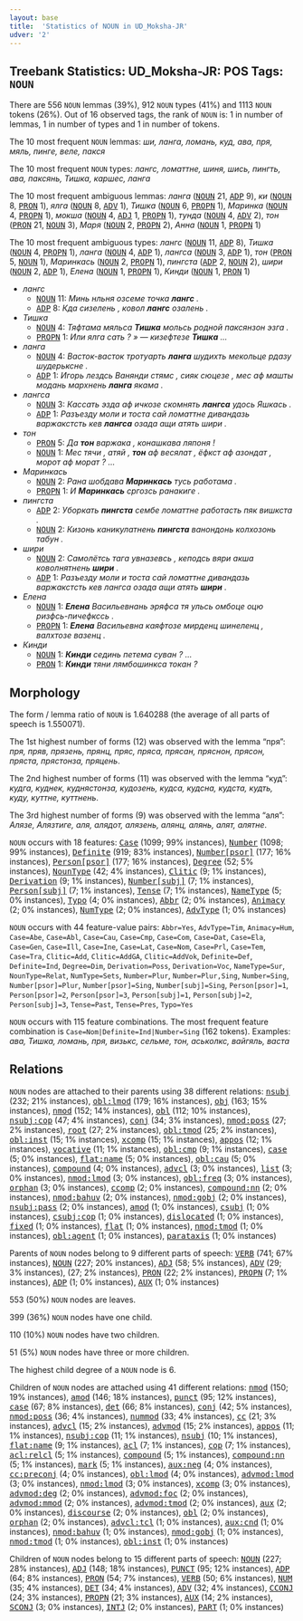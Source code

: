 ```yaml
---
layout: base
title:  'Statistics of NOUN in UD_Moksha-JR'
udver: '2'
---
```


## Treebank Statistics: UD_Moksha-JR: POS Tags: `NOUN`

There are 556 `NOUN` lemmas (39%), 912 `NOUN` types (41%) and 1113 `NOUN` tokens (26%).
Out of 16 observed tags, the rank of `NOUN` is: 1 in number of lemmas, 1 in number of types and 1 in number of tokens.

The 10 most frequent `NOUN` lemmas: <em>ши, ланга, ломань, куд, ава, пря, мяль, пинге, веле, пакся</em>

The 10 most frequent `NOUN` types:  <em>лангс, ломаттне, шиня, шись, пингть, ава, паксянь, Тишка, каршес, ланга</em>

The 10 most frequent ambiguous lemmas: <em>ланга</em> (<tt><a href="mdf_jr-pos-NOUN.html">NOUN</a></tt> 21, <tt><a href="mdf_jr-pos-ADP.html">ADP</a></tt> 9), <em>ки</em> (<tt><a href="mdf_jr-pos-NOUN.html">NOUN</a></tt> 8, <tt><a href="mdf_jr-pos-PRON.html">PRON</a></tt> 1), <em>ялга</em> (<tt><a href="mdf_jr-pos-NOUN.html">NOUN</a></tt> 8, <tt><a href="mdf_jr-pos-ADV.html">ADV</a></tt> 1), <em>Тишка</em> (<tt><a href="mdf_jr-pos-NOUN.html">NOUN</a></tt> 6, <tt><a href="mdf_jr-pos-PROPN.html">PROPN</a></tt> 1), <em>Маринка</em> (<tt><a href="mdf_jr-pos-NOUN.html">NOUN</a></tt> 4, <tt><a href="mdf_jr-pos-PROPN.html">PROPN</a></tt> 1), <em>мокша</em> (<tt><a href="mdf_jr-pos-NOUN.html">NOUN</a></tt> 4, <tt><a href="mdf_jr-pos-ADJ.html">ADJ</a></tt> 1, <tt><a href="mdf_jr-pos-PROPN.html">PROPN</a></tt> 1), <em>тунда</em> (<tt><a href="mdf_jr-pos-NOUN.html">NOUN</a></tt> 4, <tt><a href="mdf_jr-pos-ADV.html">ADV</a></tt> 2), <em>тон</em> (<tt><a href="mdf_jr-pos-PRON.html">PRON</a></tt> 21, <tt><a href="mdf_jr-pos-NOUN.html">NOUN</a></tt> 3), <em>Маря</em> (<tt><a href="mdf_jr-pos-NOUN.html">NOUN</a></tt> 2, <tt><a href="mdf_jr-pos-PROPN.html">PROPN</a></tt> 2), <em>Анна</em> (<tt><a href="mdf_jr-pos-NOUN.html">NOUN</a></tt> 1, <tt><a href="mdf_jr-pos-PROPN.html">PROPN</a></tt> 1)

The 10 most frequent ambiguous types:  <em>лангс</em> (<tt><a href="mdf_jr-pos-NOUN.html">NOUN</a></tt> 11, <tt><a href="mdf_jr-pos-ADP.html">ADP</a></tt> 8), <em>Тишка</em> (<tt><a href="mdf_jr-pos-NOUN.html">NOUN</a></tt> 4, <tt><a href="mdf_jr-pos-PROPN.html">PROPN</a></tt> 1), <em>ланга</em> (<tt><a href="mdf_jr-pos-NOUN.html">NOUN</a></tt> 4, <tt><a href="mdf_jr-pos-ADP.html">ADP</a></tt> 1), <em>лангса</em> (<tt><a href="mdf_jr-pos-NOUN.html">NOUN</a></tt> 3, <tt><a href="mdf_jr-pos-ADP.html">ADP</a></tt> 1), <em>тон</em> (<tt><a href="mdf_jr-pos-PRON.html">PRON</a></tt> 5, <tt><a href="mdf_jr-pos-NOUN.html">NOUN</a></tt> 1), <em>Маринкась</em> (<tt><a href="mdf_jr-pos-NOUN.html">NOUN</a></tt> 2, <tt><a href="mdf_jr-pos-PROPN.html">PROPN</a></tt> 1), <em>пингста</em> (<tt><a href="mdf_jr-pos-ADP.html">ADP</a></tt> 2, <tt><a href="mdf_jr-pos-NOUN.html">NOUN</a></tt> 2), <em>шири</em> (<tt><a href="mdf_jr-pos-NOUN.html">NOUN</a></tt> 2, <tt><a href="mdf_jr-pos-ADP.html">ADP</a></tt> 1), <em>Елена</em> (<tt><a href="mdf_jr-pos-NOUN.html">NOUN</a></tt> 1, <tt><a href="mdf_jr-pos-PROPN.html">PROPN</a></tt> 1), <em>Кинди</em> (<tt><a href="mdf_jr-pos-NOUN.html">NOUN</a></tt> 1, <tt><a href="mdf_jr-pos-PRON.html">PRON</a></tt> 1)


* <em>лангс</em>
  * <tt><a href="mdf_jr-pos-NOUN.html">NOUN</a></tt> 11: <em>Минь нльня озсеме точка <b>лангс</b> .</em>
  * <tt><a href="mdf_jr-pos-ADP.html">ADP</a></tt> 8: <em>Кда сизелень , ковол <b>лангс</b> озалень .</em>
* <em>Тишка</em>
  * <tt><a href="mdf_jr-pos-NOUN.html">NOUN</a></tt> 4: <em>Тяфтама мяльса <b>Тишка</b> мольсь родной паксянзон эзга .</em>
  * <tt><a href="mdf_jr-pos-PROPN.html">PROPN</a></tt> 1: <em>Или ялга сать ? » — кизефтезе <b>Тишка</b> ...</em>
* <em>ланга</em>
  * <tt><a href="mdf_jr-pos-NOUN.html">NOUN</a></tt> 4: <em>Васток-васток тротуарть <b>ланга</b> шудихть мекольце рдазу шудерьксне .</em>
  * <tt><a href="mdf_jr-pos-ADP.html">ADP</a></tt> 1: <em>Игорь лездсь Ванянди стямс , сияк сюцезе , мес аф машты модань мархнень <b>ланга</b> якама .</em>
* <em>лангса</em>
  * <tt><a href="mdf_jr-pos-NOUN.html">NOUN</a></tt> 3: <em>Кассать эзда аф ичкозе скомнять <b>лангса</b> удось Яшкась .</em>
  * <tt><a href="mdf_jr-pos-ADP.html">ADP</a></tt> 1: <em>Разъезду моли и тоста сай ломаттне дивандазь варжакстсть кев <b>лангса</b> озада ащи атять шири .</em>
* <em>тон</em>
  * <tt><a href="mdf_jr-pos-PRON.html">PRON</a></tt> 5: <em>Да <b>тон</b> варжака , конашкава ляпоня !</em>
  * <tt><a href="mdf_jr-pos-NOUN.html">NOUN</a></tt> 1: <em>Мес тячи , атяй , <b>тон</b> аф весялат , ёфкст аф азондат , морот аф морат ? ...</em>
* <em>Маринкась</em>
  * <tt><a href="mdf_jr-pos-NOUN.html">NOUN</a></tt> 2: <em>Рана шобдава <b>Маринкась</b> тусь работама .</em>
  * <tt><a href="mdf_jr-pos-PROPN.html">PROPN</a></tt> 1: <em>И <b>Маринкась</b> сргозсь ранакиге .</em>
* <em>пингста</em>
  * <tt><a href="mdf_jr-pos-ADP.html">ADP</a></tt> 2: <em>Уборкать <b>пингста</b> сембе ломаттне работасть пяк вишкста .</em>
  * <tt><a href="mdf_jr-pos-NOUN.html">NOUN</a></tt> 2: <em>Кизонь каникулатнень <b>пингста</b> ванондонь колхозонь табун .</em>
* <em>шири</em>
  * <tt><a href="mdf_jr-pos-NOUN.html">NOUN</a></tt> 2: <em>Самолётсь тага увназевсь , кеподсь вяри акша коволнятнень <b>шири</b> .</em>
  * <tt><a href="mdf_jr-pos-ADP.html">ADP</a></tt> 1: <em>Разъезду моли и тоста сай ломаттне дивандазь варжакстсть кев лангса озада ащи атять <b>шири</b> .</em>
* <em>Елена</em>
  * <tt><a href="mdf_jr-pos-NOUN.html">NOUN</a></tt> 1: <em><b>Елена</b> Васильевнань эряфса тя ульсь омбоце оцю ризфсь-пичефкссь .</em>
  * <tt><a href="mdf_jr-pos-PROPN.html">PROPN</a></tt> 1: <em><b>Елена</b> Васильевна каяфтозе мирденц шинеленц , валхтозе вазенц .</em>
* <em>Кинди</em>
  * <tt><a href="mdf_jr-pos-NOUN.html">NOUN</a></tt> 1: <em><b>Кинди</b> сединь петема суван ? ...</em>
  * <tt><a href="mdf_jr-pos-PRON.html">PRON</a></tt> 1: <em><b>Кинди</b> тяни лямбошинкса токан ?</em>

## Morphology

The form / lemma ratio of `NOUN` is 1.640288 (the average of all parts of speech is 1.550071).

The 1st highest number of forms (12) was observed with the lemma “пря”: <em>пря, пряв, прязень, прянц, пряс, пряса, прясан, пряснон, прясон, пряста, прястонза, пряцень</em>.

The 2nd highest number of forms (11) was observed with the lemma “куд”: <em>кудга, куднек, куднястонза, кудозень, кудса, кудсна, кудста, кудть, куду, куттне, куттнень</em>.

The 3rd highest number of forms (9) was observed with the lemma “аля”: <em>Алязе, Алязтиге, аля, алядот, алязень, алянц, алянь, алят, алятне</em>.

`NOUN` occurs with 18 features: <tt><a href="mdf_jr-feat-Case.html">Case</a></tt> (1099; 99% instances), <tt><a href="mdf_jr-feat-Number.html">Number</a></tt> (1098; 99% instances), <tt><a href="mdf_jr-feat-Definite.html">Definite</a></tt> (919; 83% instances), <tt><a href="mdf_jr-feat-Number-psor.html">Number[psor]</a></tt> (177; 16% instances), <tt><a href="mdf_jr-feat-Person-psor.html">Person[psor]</a></tt> (177; 16% instances), <tt><a href="mdf_jr-feat-Degree.html">Degree</a></tt> (52; 5% instances), <tt><a href="mdf_jr-feat-NounType.html">NounType</a></tt> (42; 4% instances), <tt><a href="mdf_jr-feat-Clitic.html">Clitic</a></tt> (9; 1% instances), <tt><a href="mdf_jr-feat-Derivation.html">Derivation</a></tt> (9; 1% instances), <tt><a href="mdf_jr-feat-Number-subj.html">Number[subj]</a></tt> (7; 1% instances), <tt><a href="mdf_jr-feat-Person-subj.html">Person[subj]</a></tt> (7; 1% instances), <tt><a href="mdf_jr-feat-Tense.html">Tense</a></tt> (7; 1% instances), <tt><a href="mdf_jr-feat-NameType.html">NameType</a></tt> (5; 0% instances), <tt><a href="mdf_jr-feat-Typo.html">Typo</a></tt> (4; 0% instances), <tt><a href="mdf_jr-feat-Abbr.html">Abbr</a></tt> (2; 0% instances), <tt><a href="mdf_jr-feat-Animacy.html">Animacy</a></tt> (2; 0% instances), <tt><a href="mdf_jr-feat-NumType.html">NumType</a></tt> (2; 0% instances), <tt><a href="mdf_jr-feat-AdvType.html">AdvType</a></tt> (1; 0% instances)

`NOUN` occurs with 44 feature-value pairs: `Abbr=Yes`, `AdvType=Tim`, `Animacy=Hum`, `Case=Abe`, `Case=Abl`, `Case=Cau`, `Case=Cmp`, `Case=Com`, `Case=Dat`, `Case=Ela`, `Case=Gen`, `Case=Ill`, `Case=Ine`, `Case=Lat`, `Case=Nom`, `Case=Prl`, `Case=Tem`, `Case=Tra`, `Clitic=Add`, `Clitic=AddGA`, `Clitic=AddVok`, `Definite=Def`, `Definite=Ind`, `Degree=Dim`, `Derivation=Poss`, `Derivation=Voc`, `NameType=Sur`, `NounType=Relat`, `NumType=Sets`, `Number=Plur`, `Number=Plur,Sing`, `Number=Sing`, `Number[psor]=Plur`, `Number[psor]=Sing`, `Number[subj]=Sing`, `Person[psor]=1`, `Person[psor]=2`, `Person[psor]=3`, `Person[subj]=1`, `Person[subj]=2`, `Person[subj]=3`, `Tense=Past`, `Tense=Pres`, `Typo=Yes`

`NOUN` occurs with 115 feature combinations.
The most frequent feature combination is `Case=Nom|Definite=Ind|Number=Sing` (162 tokens).
Examples: <em>ава, Тишка, ломань, пря, визькс, сельме, тон, аськолкс, вайгяль, васта</em>


## Relations

`NOUN` nodes are attached to their parents using 38 different relations: <tt><a href="mdf_jr-dep-nsubj.html">nsubj</a></tt> (232; 21% instances), <tt><a href="mdf_jr-dep-obl-lmod.html">obl:lmod</a></tt> (179; 16% instances), <tt><a href="mdf_jr-dep-obj.html">obj</a></tt> (163; 15% instances), <tt><a href="mdf_jr-dep-nmod.html">nmod</a></tt> (152; 14% instances), <tt><a href="mdf_jr-dep-obl.html">obl</a></tt> (112; 10% instances), <tt><a href="mdf_jr-dep-nsubj-cop.html">nsubj:cop</a></tt> (47; 4% instances), <tt><a href="mdf_jr-dep-conj.html">conj</a></tt> (34; 3% instances), <tt><a href="mdf_jr-dep-nmod-poss.html">nmod:poss</a></tt> (27; 2% instances), <tt><a href="mdf_jr-dep-root.html">root</a></tt> (27; 2% instances), <tt><a href="mdf_jr-dep-obl-tmod.html">obl:tmod</a></tt> (25; 2% instances), <tt><a href="mdf_jr-dep-obl-inst.html">obl:inst</a></tt> (15; 1% instances), <tt><a href="mdf_jr-dep-xcomp.html">xcomp</a></tt> (15; 1% instances), <tt><a href="mdf_jr-dep-appos.html">appos</a></tt> (12; 1% instances), <tt><a href="mdf_jr-dep-vocative.html">vocative</a></tt> (11; 1% instances), <tt><a href="mdf_jr-dep-obl-cmp.html">obl:cmp</a></tt> (9; 1% instances), <tt><a href="mdf_jr-dep-case.html">case</a></tt> (5; 0% instances), <tt><a href="mdf_jr-dep-flat-name.html">flat:name</a></tt> (5; 0% instances), <tt><a href="mdf_jr-dep-obl-cau.html">obl:cau</a></tt> (5; 0% instances), <tt><a href="mdf_jr-dep-compound.html">compound</a></tt> (4; 0% instances), <tt><a href="mdf_jr-dep-advcl.html">advcl</a></tt> (3; 0% instances), <tt><a href="mdf_jr-dep-list.html">list</a></tt> (3; 0% instances), <tt><a href="mdf_jr-dep-nmod-lmod.html">nmod:lmod</a></tt> (3; 0% instances), <tt><a href="mdf_jr-dep-obl-freq.html">obl:freq</a></tt> (3; 0% instances), <tt><a href="mdf_jr-dep-orphan.html">orphan</a></tt> (3; 0% instances), <tt><a href="mdf_jr-dep-ccomp.html">ccomp</a></tt> (2; 0% instances), <tt><a href="mdf_jr-dep-compound-nn.html">compound:nn</a></tt> (2; 0% instances), <tt><a href="mdf_jr-dep-nmod-bahuv.html">nmod:bahuv</a></tt> (2; 0% instances), <tt><a href="mdf_jr-dep-nmod-gobj.html">nmod:gobj</a></tt> (2; 0% instances), <tt><a href="mdf_jr-dep-nsubj-pass.html">nsubj:pass</a></tt> (2; 0% instances), <tt><a href="mdf_jr-dep-amod.html">amod</a></tt> (1; 0% instances), <tt><a href="mdf_jr-dep-csubj.html">csubj</a></tt> (1; 0% instances), <tt><a href="mdf_jr-dep-csubj-cop.html">csubj:cop</a></tt> (1; 0% instances), <tt><a href="mdf_jr-dep-dislocated.html">dislocated</a></tt> (1; 0% instances), <tt><a href="mdf_jr-dep-fixed.html">fixed</a></tt> (1; 0% instances), <tt><a href="mdf_jr-dep-flat.html">flat</a></tt> (1; 0% instances), <tt><a href="mdf_jr-dep-nmod-tmod.html">nmod:tmod</a></tt> (1; 0% instances), <tt><a href="mdf_jr-dep-obl-agent.html">obl:agent</a></tt> (1; 0% instances), <tt><a href="mdf_jr-dep-parataxis.html">parataxis</a></tt> (1; 0% instances)

Parents of `NOUN` nodes belong to 9 different parts of speech: <tt><a href="mdf_jr-pos-VERB.html">VERB</a></tt> (741; 67% instances), <tt><a href="mdf_jr-pos-NOUN.html">NOUN</a></tt> (227; 20% instances), <tt><a href="mdf_jr-pos-ADJ.html">ADJ</a></tt> (58; 5% instances), <tt><a href="mdf_jr-pos-ADV.html">ADV</a></tt> (29; 3% instances),  (27; 2% instances), <tt><a href="mdf_jr-pos-PRON.html">PRON</a></tt> (22; 2% instances), <tt><a href="mdf_jr-pos-PROPN.html">PROPN</a></tt> (7; 1% instances), <tt><a href="mdf_jr-pos-ADP.html">ADP</a></tt> (1; 0% instances), <tt><a href="mdf_jr-pos-AUX.html">AUX</a></tt> (1; 0% instances)

553 (50%) `NOUN` nodes are leaves.

399 (36%) `NOUN` nodes have one child.

110 (10%) `NOUN` nodes have two children.

51 (5%) `NOUN` nodes have three or more children.

The highest child degree of a `NOUN` node is 6.

Children of `NOUN` nodes are attached using 41 different relations: <tt><a href="mdf_jr-dep-nmod.html">nmod</a></tt> (150; 19% instances), <tt><a href="mdf_jr-dep-amod.html">amod</a></tt> (146; 18% instances), <tt><a href="mdf_jr-dep-punct.html">punct</a></tt> (95; 12% instances), <tt><a href="mdf_jr-dep-case.html">case</a></tt> (67; 8% instances), <tt><a href="mdf_jr-dep-det.html">det</a></tt> (66; 8% instances), <tt><a href="mdf_jr-dep-conj.html">conj</a></tt> (42; 5% instances), <tt><a href="mdf_jr-dep-nmod-poss.html">nmod:poss</a></tt> (36; 4% instances), <tt><a href="mdf_jr-dep-nummod.html">nummod</a></tt> (33; 4% instances), <tt><a href="mdf_jr-dep-cc.html">cc</a></tt> (21; 3% instances), <tt><a href="mdf_jr-dep-advcl.html">advcl</a></tt> (15; 2% instances), <tt><a href="mdf_jr-dep-advmod.html">advmod</a></tt> (15; 2% instances), <tt><a href="mdf_jr-dep-appos.html">appos</a></tt> (11; 1% instances), <tt><a href="mdf_jr-dep-nsubj-cop.html">nsubj:cop</a></tt> (11; 1% instances), <tt><a href="mdf_jr-dep-nsubj.html">nsubj</a></tt> (10; 1% instances), <tt><a href="mdf_jr-dep-flat-name.html">flat:name</a></tt> (9; 1% instances), <tt><a href="mdf_jr-dep-acl.html">acl</a></tt> (7; 1% instances), <tt><a href="mdf_jr-dep-cop.html">cop</a></tt> (7; 1% instances), <tt><a href="mdf_jr-dep-acl-relcl.html">acl:relcl</a></tt> (5; 1% instances), <tt><a href="mdf_jr-dep-compound.html">compound</a></tt> (5; 1% instances), <tt><a href="mdf_jr-dep-compound-nn.html">compound:nn</a></tt> (5; 1% instances), <tt><a href="mdf_jr-dep-mark.html">mark</a></tt> (5; 1% instances), <tt><a href="mdf_jr-dep-aux-neg.html">aux:neg</a></tt> (4; 0% instances), <tt><a href="mdf_jr-dep-cc-preconj.html">cc:preconj</a></tt> (4; 0% instances), <tt><a href="mdf_jr-dep-obl-lmod.html">obl:lmod</a></tt> (4; 0% instances), <tt><a href="mdf_jr-dep-advmod-lmod.html">advmod:lmod</a></tt> (3; 0% instances), <tt><a href="mdf_jr-dep-nmod-lmod.html">nmod:lmod</a></tt> (3; 0% instances), <tt><a href="mdf_jr-dep-xcomp.html">xcomp</a></tt> (3; 0% instances), <tt><a href="mdf_jr-dep-advmod-deg.html">advmod:deg</a></tt> (2; 0% instances), <tt><a href="mdf_jr-dep-advmod-foc.html">advmod:foc</a></tt> (2; 0% instances), <tt><a href="mdf_jr-dep-advmod-mmod.html">advmod:mmod</a></tt> (2; 0% instances), <tt><a href="mdf_jr-dep-advmod-tmod.html">advmod:tmod</a></tt> (2; 0% instances), <tt><a href="mdf_jr-dep-aux.html">aux</a></tt> (2; 0% instances), <tt><a href="mdf_jr-dep-discourse.html">discourse</a></tt> (2; 0% instances), <tt><a href="mdf_jr-dep-obl.html">obl</a></tt> (2; 0% instances), <tt><a href="mdf_jr-dep-orphan.html">orphan</a></tt> (2; 0% instances), <tt><a href="mdf_jr-dep-advcl-tcl.html">advcl:tcl</a></tt> (1; 0% instances), <tt><a href="mdf_jr-dep-aux-cnd.html">aux:cnd</a></tt> (1; 0% instances), <tt><a href="mdf_jr-dep-nmod-bahuv.html">nmod:bahuv</a></tt> (1; 0% instances), <tt><a href="mdf_jr-dep-nmod-gobj.html">nmod:gobj</a></tt> (1; 0% instances), <tt><a href="mdf_jr-dep-nmod-tmod.html">nmod:tmod</a></tt> (1; 0% instances), <tt><a href="mdf_jr-dep-obl-inst.html">obl:inst</a></tt> (1; 0% instances)

Children of `NOUN` nodes belong to 15 different parts of speech: <tt><a href="mdf_jr-pos-NOUN.html">NOUN</a></tt> (227; 28% instances), <tt><a href="mdf_jr-pos-ADJ.html">ADJ</a></tt> (148; 18% instances), <tt><a href="mdf_jr-pos-PUNCT.html">PUNCT</a></tt> (95; 12% instances), <tt><a href="mdf_jr-pos-ADP.html">ADP</a></tt> (64; 8% instances), <tt><a href="mdf_jr-pos-PRON.html">PRON</a></tt> (54; 7% instances), <tt><a href="mdf_jr-pos-VERB.html">VERB</a></tt> (50; 6% instances), <tt><a href="mdf_jr-pos-NUM.html">NUM</a></tt> (35; 4% instances), <tt><a href="mdf_jr-pos-DET.html">DET</a></tt> (34; 4% instances), <tt><a href="mdf_jr-pos-ADV.html">ADV</a></tt> (32; 4% instances), <tt><a href="mdf_jr-pos-CCONJ.html">CCONJ</a></tt> (24; 3% instances), <tt><a href="mdf_jr-pos-PROPN.html">PROPN</a></tt> (21; 3% instances), <tt><a href="mdf_jr-pos-AUX.html">AUX</a></tt> (14; 2% instances), <tt><a href="mdf_jr-pos-SCONJ.html">SCONJ</a></tt> (3; 0% instances), <tt><a href="mdf_jr-pos-INTJ.html">INTJ</a></tt> (2; 0% instances), <tt><a href="mdf_jr-pos-PART.html">PART</a></tt> (1; 0% instances)

